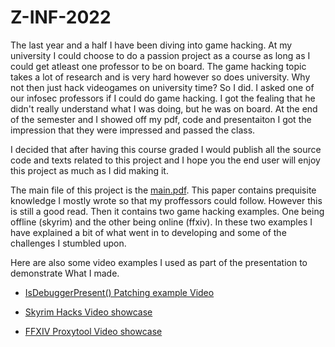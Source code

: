 # Z-INF-2022
The last year and a half I have been diving into game hacking. At my university I could choose to do a passion project as a course as long as I could get atleast one professor to be on board. The game hacking topic takes a lot of research and is very hard however so does university. Why not then just hack videogames on university time? So I did. I asked one of our infosec professors if I could do game hacking. I got the fealing that he didn't really understand what I was doing, but he was on board. At the end of the semester and I showed off my pdf, code and presentaiton I got the impression that they were impressed and passed the class.

I decided that after having this course graded I would publish all the source code and texts related to this project and I hope you the end user will enjoy this project as much as I did making it.

The main file of this project is the [main.pdf](https://github.com/FoxMaccloud/Z-INF-2022/blob/main/main.pdf). This paper contains prequisite knowledge I mostly wrote so that my proffessors could follow. However this is still a good read. Then it contains two game hacking examples. One being offline (skyrim) and the other being online (ffxiv). In these two examples I have explained a bit of what went in to developing and some of the challenges I stumbled upon. 

Here are also some video examples I used as part of the presentation to demonstrate What I made.

* [IsDebuggerPresent() Patching example Video](https://www.youtube.com/watch?v=Sxl5N8Xoapc&ab_channel=FoxMaccloud)

* [Skyrim Hacks Video showcase](https://www.youtube.com/watch?v=4yHegQePwPs&ab_channel=FoxMaccloud)

* [FFXIV Proxytool Video showcase](https://www.youtube.com/watch?v=UvUpphdrjtw&ab_channel=FoxMaccloud)
